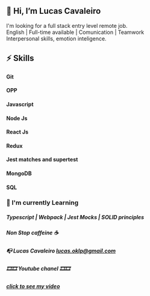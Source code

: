 
## 👋 Hi, I’m Lucas Cavaleiro

 I'm looking for a  full stack entry level  remote job.<br />
 English | Full-time available | Comunication | Teamwork <br />
 Interpersonal skills, emotion inteligence.<br />

 
 
##  ⚡ Skills 
#### Git
#### OPP 
#### Javascript
#### Node Js 
#### React Js
#### Redux
#### Jest matches and supertest
#### MongoDB
#### SQL
 
 
 
###   🌱 I'm currently Learning 
#####   Typescript | Webpack | Jest Mocks | SOLID principles
 #####  Non Stop caffeine ☕
         
##### 📭 Lucas Cavaleiro lucas.oklp@gmail.com
##### 🎞️🎞️ Youtube chanel 🎞️🎞️
    
##### <a href="https://www.youtube.com/watch?v=e_UX89TAR1Y&t=51s" target="_blank">click to see my video</a>
